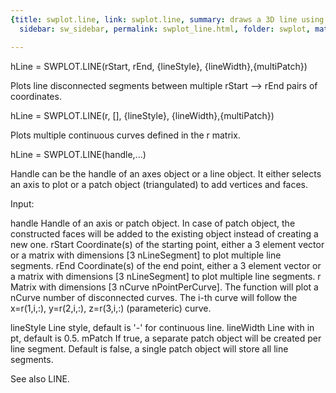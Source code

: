 ```yaml
---
{title: swplot.line, link: swplot.line, summary: draws a 3D line using patch, keywords: sample,
  sidebar: sw_sidebar, permalink: swplot_line.html, folder: swplot, mathjax: 'true'}

---
```

 
hLine = SWPLOT.LINE(rStart, rEnd, {lineStyle}, {lineWidth},{multiPatch})
 
Plots line disconnected segments between multiple rStart --> rEnd pairs
of coordinates.
 
hLine = SWPLOT.LINE(r, [], {lineStyle}, {lineWidth},{multiPatch})
 
Plots multiple continuous curves defined in the r matrix.
 
hLine = SWPLOT.LINE(handle,...)
 
Handle can be the handle of an axes object or a line object. It either
selects an axis to plot or a patch object (triangulated) to add vertices
and faces.
 
Input:
 
handle    Handle of an axis or patch object. In case of patch object, the
          constructed faces will be added to the existing object instead
          of creating a new one.
rStart    Coordinate(s) of the starting point, either a 3 element vector or
          a matrix with dimensions [3 nLineSegment] to plot multiple line
          segments.
rEnd      Coordinate(s) of the end point, either a 3 element vector or
          a matrix with dimensions [3 nLineSegment] to plot multiple line
          segments.
r         Matrix with dimensions [3 nCurve nPointPerCurve]. The function
          will plot a nCurve number of disconnected curves. The i-th
          curve will follow the x=r(1,i,:), y=r(2,i,:), z=r(3,i,:)
          (parameteric) curve.
 
lineStyle Line style, default is '-' for continuous line.
lineWidth Line with in pt, default is 0.5.
mPatch    If true, a separate patch object will be created per line
          segment. Default is false, a single patch object will store all
          line segments.
 
See also LINE.
 

